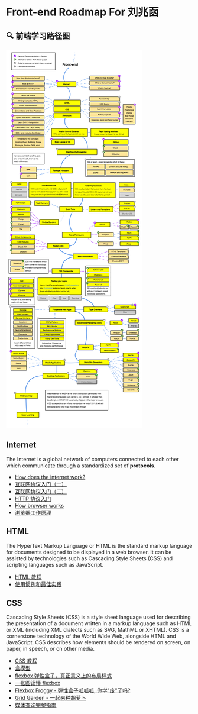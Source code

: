 # Front-end Roadmap For 刘兆函

## 🔍 前端学习路径图
<img id="J_RoadmapImage" src="./Frontend-Developer-Roadmap-Learn-to-become-a-modern-frontend-developer.png" />


## Internet

The Internet is a global network of computers connected to each other which communicate through a standardized set of **protocols**.

- [How does the internet work?](http://web.stanford.edu/class/msande91si/www-spr04/readings/week1/InternetWhitepaper.htm)
- [互联网协议入门（一）](http://www.ruanyifeng.com/blog/2012/05/internet_protocol_suite_part_i.html)
- [互联网协议入门（二）](https://www.ruanyifeng.com/blog/2012/06/internet_protocol_suite_part_ii.html)
- [HTTP 协议入门](https://www.ruanyifeng.com/blog/2016/08/http.html)
- [How browser works](https://developer.mozilla.org/en-US/docs/Web/Performance/How_browsers_work)
- [浏览器工作原理](https://juejin.cn/post/7047462821352701966)

## HTML

The HyperText Markup Language or HTML is the standard markup language for documents designed to be displayed in a web browser. It can be assisted by technologies such as Cascading Style Sheets (CSS) and scripting languages such as JavaScript.

- [HTML 教程](https://www.runoob.com/html/html-tutorial.html)
- [使用惯例和最佳实践](https://github.com/hail2u/html-best-practices/blob/main/README.zh-CN.md)

## CSS

Cascading Style Sheets (CSS) is a style sheet language used for describing the presentation of a document written in a markup language such as HTML or XML (including XML dialects such as SVG, MathML or XHTML). CSS is a cornerstone technology of the World Wide Web, alongside HTML and JavaScript. CSS describes how elements should be rendered on screen, on paper, in speech, or on other media.

- [CSS 教程](https://www.runoob.com/css/css-tutorial.html)
- [盒模型](https://developer.mozilla.org/en-US/docs/Learn/CSS/Building_blocks/The_box_model)
- [flexbox 弹性盒子，真正意义上的布局样式](https://www.jianshu.com/p/ce5d23ec13aa)
- [一张图读懂 flexbox](https://css-tricks.com/wp-content/uploads/2022/02/css-flexbox-poster.png)
- [Flexbox Froggy - 弹性盒子呱呱呱, 你学"废"了吗?](https://flexboxfroggy.com/)
- [Grid Garden - 一起来种胡萝卜](https://cssgridgarden.com/)
- [媒体查询完整指南](https://css-tricks.com/a-complete-guide-to-css-media-queries/)
